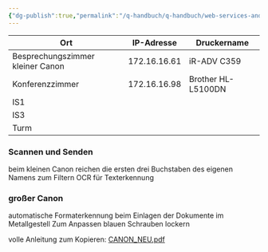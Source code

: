 ```yaml
---
{"dg-publish":true,"permalink":"/q-handbuch/q-handbuch/web-services-and-technik/drucker-und-kopierer/"}
---
```



| Ort                              | IP-Adresse   | Druckername        |
| -------------------------------- | ------------ | ------------------ |
| Besprechungszimmer kleiner Canon | 172.16.16.61 | iR-ADV C359        |
| Konferenzzimmer                  | 172.16.16.98 | Brother HL-L5100DN |
| IS1                              |              |                    |
| IS3                              |              |                    |
| Turm                             |              |                    |
### Scannen und Senden
beim kleinen Canon reichen die ersten drei Buchstaben des eigenen Namens zum Filtern
OCR für Texterkennung

### großer Canon
automatische Formaterkennung beim Einlagen der Dokumente im Metallgestell
Zum Anpassen blauen Schrauben lockern

volle Anleitung zum Kopieren: [CANON_NEU.pdf](https://drive.google.com/file/d/1f_aSJTiINlhu03o5x4B4N3M_e_p9-jis/view?usp=drive_link)
